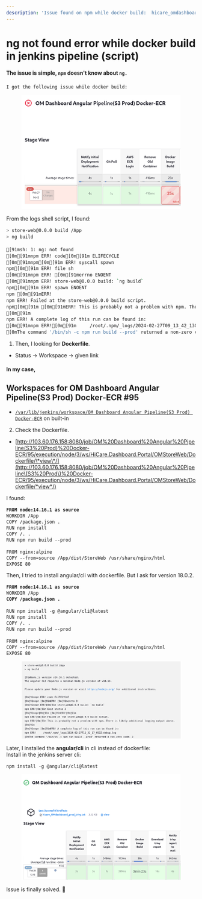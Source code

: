 ```yaml
---
description: 'Issue found on npm while docker build:  hicare_omdashboard_prod'
---
```


# ng not found error while docker build in jenkins pipeline (script)

#### The issue is simple, `npm` doesn't know about `ng.`

`I got the following issue while docker build:`&#x20;

<figure><img src="../.gitbook/assets/image (23).png" alt=""><figcaption></figcaption></figure>

From the logs shell script, I found:&#x20;

```bash
> store-web@0.0.0 build /App
> ng build

[91msh: 1: ng: not found
[0m[91mnpm ERR! code[0m[91m ELIFECYCLE
[0m[91mnpm[0m[91m ERR! syscall spawn
npm[0m[91m ERR! file sh
[0m[91mnpm ERR! [0m[91merrno ENOENT
[0m[91mnpm ERR! store-web@0.0.0 build: `ng build`
npm[0m[91m ERR! spawn ENOENT
npm [0m[91mERR! 
npm ERR! Failed at the store-web@0.0.0 build script.
npm[0m[91m [0m[91mERR! This is probably not a problem with npm. There is likely additional logging output above.
[0m[91m
npm ERR! A complete log of this run can be found in:
[0m[91mnpm ERR![0m[91m     /root/.npm/_logs/2024-02-27T09_13_42_130Z-debug.log
[0mThe command '/bin/sh -c npm run build --prod' returned a non-zero code: 1
```

1. Then, I looking for **Dockerfile**.&#x20;

* Status -> Workspace -> given link

#### In my case,&#x20;

## Workspaces for OM Dashboard Angular Pipeline(S3 Prod) Docker-ECR #95

* [`/var/lib/jenkins/workspace/OM Dashboard Angular Pipeline(S3 Prod) Docker-ECR`](http://103.60.176.158:8080/job/OM%20Dashboard%20Angular%20Pipeline\(S3%20Prod\)%20Docker-ECR/95/execution/node/3/ws/) on built-in

2. Check the Dockerfile.

* [http://103.60.176.158:8080/job/OM%20Dashboard%20Angular%20Pipeline(S3%20Prod)%20Docker-ECR/95/execution/node/3/ws/HiCare.Dashboard.Portal/OMStoreWeb/Dockerfile/\*view\*/](http://103.60.176.158:8080/job/OM%20Dashboard%20Angular%20Pipeline\(S3%20Prod\)%20Docker-ECR/95/execution/node/3/ws/HiCare.Dashboard.Portal/OMStoreWeb/Dockerfile/*view*/)

I found:&#x20;

<pre class="language-docker"><code class="lang-docker"><strong>FROM node:14.16.1 as source
</strong>WORKDIR /App
COPY /package.json .
RUN npm install
COPY /. .
RUN npm run build --prod

FROM nginx:alpine
COPY --from=source /App/dist/StoreWeb /usr/share/nginx/html
EXPOSE 80
</code></pre>

Then, I tried to install angular/cli with dockerfile. But I ask for version 18.0.2.&#x20;

<pre class="language-docker"><code class="lang-docker"><strong>FROM node:14.16.1 as source
</strong>WORKDIR /App
<strong>COPY /package.json .
</strong>
RUN npm install -g @angular/cli@latest
RUN npm install
COPY /. .
RUN npm run build --prod

FROM nginx:alpine
COPY --from=source /App/dist/StoreWeb /usr/share/nginx/html
EXPOSE 80
</code></pre>

<figure><img src="../.gitbook/assets/image (21).png" alt=""><figcaption></figcaption></figure>

Later, I installed the **angular/cli**  in cli instead of dockerfile: \
&#x20;Install in the jenkins server cli:&#x20;

```
npm install -g @angular/cli@latest
```

<figure><img src="../.gitbook/assets/image (22).png" alt=""><figcaption></figcaption></figure>

Issue is finally solved.  :tada:
